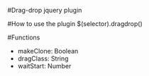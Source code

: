 #Drag-drop jquery plugin

#How to use the plugin
$(selector).dragdrop()

#Functions
+ makeClone: Boolean
+ dragClass: String
+ waitStart: Number